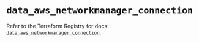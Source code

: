 # `data_aws_networkmanager_connection`

Refer to the Terraform Registry for docs: [`data_aws_networkmanager_connection`](https://registry.terraform.io/providers/hashicorp/aws/6.7.0/docs/data-sources/networkmanager_connection).
